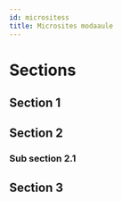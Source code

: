 ```yaml
---
id: micrositess
title: Microsites modaaule
---
```



# Sections
## Section 1
## Section 2
### Sub section 2.1
## Section 3